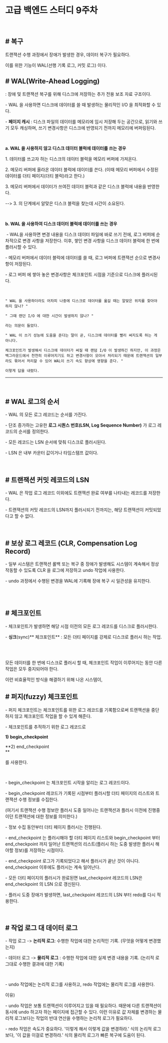 # 고급 백엔드 스터디 9주차

</br>

## **\# 복구**

트랜잭션 수행 과정에서 장애가 발생한 경우, 데이터 복구가 필요하다. 

이를 위한 기능이 WAL(선행 기록 로그, 커밋 로그) 이다. 
</br>

## **\# WAL(Write-Ahead Logging)**

: 장애 및 트랜잭션 복구를 위해 디스크에 저장하는 추가 전용 보조 자료 구조이다. 

\- WAL 을 사용하면 디스크에 데이터를 쓸 때 발생하는 물리적인 I/O 을 최적화할 수 있다. 

\- **페이지 캐시** : 디스크 파일의 데이터를 메모리에 임시 저장해 두는 공간으로, 읽기와 쓰기 모두 캐싱하며, 쓰기 변경사항은 디스크에 반영되기 전까지 메모리에 버퍼링된다.

</br>


**a. WAL 을 사용하지 않고 디스크 데이터 블럭에 데이터를 쓰는 경우**

1\. 데이터를 쓰고자 하는 디스크의 데이터 블럭을 메모리 버퍼에 가져온다. 

2\. 메모리 버퍼에 올라온 데이터 블럭에 데이터를 쓴다. (이때 메모리 버퍼에서 수정된 데이터를 더티 페이지(더티 블럭)라고 한다.)

3\. 메모리 버퍼에서 데이터가 쓰여진 데이터 블럭과 같은 디스크 블럭에 내용을 반영한다.

\--> 3. 의 단계에서 알맞은 디스크 블럭을 찾는데 시간이 소요된다. 

</br>

**b. WAL 을 사용하여 디스크 데이터 블럭에 데이터를 쓰는 경우**

 - WAL을 사용하면 변경 내용을 디스크 데이터 파일에 바로 쓰기 전에, 로그 버퍼에 순차적으로 변경 사항을 저장한다. 이후, 쌓인 변경 사항을 디스크 데이터 블럭에 한 번에 플러시할 수 있다.

\- 메모리 버퍼에서 데이터 블럭에 데이터를 쓸 때, 로그 버퍼에 트랜잭션 순으로 변경사항이 저장된다.

\- 로그 버퍼 에 쌓아 놓은 변경사항은 체크포인트 시점을 기준으로 디스크에 플러시된다.  

</br>


```
" WAL 을 사용하더라도 어차피 나중에 디스크로 데이터를 옮길 때는 알맞은 위치를 찾아야 하지 않나? "

" 그때 랜던 I/O 에 대한 시간이 발생하지 않나? "

라는 의문이 들었다. 

" WAL 이 쓰기 성능에 도움을 준다는 말이 곧, 디스크에 데이터를 빨리 써지도록 하는 게 아니다. 

체크포인트가 발생해서 디스크에 데이터가 써질 때 랜덤 I/O 이 발생하긴 하지만, 이 과정은 백그라운드에서 천천히 이루어지기도 하고 변경사항이 모아서 처리되기 때문에 트랜잭션의 일부라도 묶어서 처리할 수 있어 WAL이 쓰기 속도 향상에 영향을 준다. "

이렇게 답을 내렸다. 
```

---

</br>


## **\# WAL 로그의 순서**

\- WAL 의 모든 로그 레코드는 순서를 가진다. 

\- 단조 증가하는 고유한 **로그 시퀀스 번호(LSN, Log Sequence Number)** 가 로그 레코드의 순서를 정의한다.

\- 모든 레코드는 LSN 순서에 맞춰 디스크로 플러시된다. 

\- LSN 은 내부 카운터 값이거나 타임스탬프 값이다. 

</br>

## **\# 트랜잭션 커밋 레코드의 LSN**

\- WAL 은 작업 로그 레코드 이외에도 트랜잭션 완료 여부를 나타내는 레코드를 저장한다. 

\- 트랜잭션의 커밋 레코드의 LSN까지 플러시되기 전까지는, 해당 트랜잭션이 커밋되었다고 할 수 없다. 

</br>

## **\# 보상 로그 레코드 (CLR, Compensation Log Record)**

\- 일부 시스템은 트랜잭션 롤백 또는 복구 중 장애가 발생해도 시스템이 계속해서 정상 작동할 수 있도록 CLR 을 로그에 저장하고 undo 작업에 사용한다. 

\- undo 과정에서 수행된 변경을 WAL에 기록해 장애 복구 시 일관성을 유지한다.

</br> 

## **\# 체크포인트**

\- 체크포인트가 발생하면 해당 시점 이전의 모든 로그 레코드를 디스크로 플러시한다. 

\- **싱크**(sync)** 체크포인트** : 모든 더티 페이지를 강제로 디스크로 플러시 하는 작업.

</br>

</br>

모든 데이터를 한 번에 디스크로 플러시 할 때, 체크포인트 작업이 이루어지는 동안 다른 작업은 모두 중지되어야 한다. 

이런 비효율적인 방식을 해결하기 위해 나온 시스템이,

## **\# 퍼지(fuzzy) 체크포인트**

\- 퍼지 체크포인트는 체크포인트를 위한 로그 레코드를 기록함으로써 트랜잭션을 중단하지 않고 체크포인트 작업을 할 수 있게 해준다.  

\- 체크포인트를 추적하기 위한 로그 레코드로 

**1)** **begin\_checkpoint**

**2) end\_checkpoint  
**

를 사용한다. 

</br>

\- begin\_checkpoint 는 체크포인트 시작을 알리는 로그 레코드이다.

\- begin\_checkpoint 레코드가 기록된 시점부터 플러시할 더티 페이지의 리스트와 트랜잭션 수행 정보를 수집한다. 

(여기서 트랜잭션 수행 정보란 플러시 도중 일어나는 트랜잭션과 플러시 이전에 진행중이던 트랜잭션에 대한 정보를 의미한다.)

\- 정보 수집 동안부터 더티 페이지 플러시는 진행된다.

\- end\_checkpoint 는 플러시해야 할 더티 페이지 리스트와 begin\_checkpoint 부터 end\_checkpoint 까지 일어난 트랜잭션의 리스트(플러시 하는 도중 발생한 플러시 해야할 정보)를 저장하는 시점이다. 

\- end\_checkpoint 로그가 기록되었다고 해서 플러시가 끝난 것이 아니다. end\_checkpoint 이후에도 플러시는 계속 일어난다.

\- 모든 더티 페이지의 플러시가 완료된면 last\_checkpoint 레코드의 LSN은 end\_checkpoint 의 LSN 으로 갱신된다.

\- 플러시 도중 장애가 발생하면, last\_checkpoint 레코드의 LSN 부터 redo를 다시 적용한다. 

</br>

## **\# 작업 로그 대 데이터 로그**

\- 작업 로그 -> **논리적 로그**: 수행한 작업에 대한 논리적인 기록. (무엇을 어떻게 변경했는지)

\- 데이터 로그 -> **물리적 로그** : 수행한 작업에 대한 실제 변경 내용을 기록. (논리적 로그대로 수행한 결과에 대한 기록)

</br>

\- undo 작업에는 논리적 로그를 사용하고, redo 작업에는 물리적 로그를 사용한다. 

이유)

\- undo 작업은 보통 트랜잭션이 이루어지고 있을 때 필요하다. 때문에 다른 트랜잭션이 동시에 undo 하고자 하는 페이지에 접근할 수 있다. 이런 이유로 값 자체를 변경하는 물리적 로그보다는 작업의 반대 연산을 수행하는 논리적 로그가 필요하다. 

\- redo 작업은 속도가 중요하다. '이렇게 해서 이렇게 값을 변경하라.' 식의 논리적 로그보다, '이 값을 이걸로 변경하라.' 식의 물리적 로그가 빠른 복구에 도움이 된다.